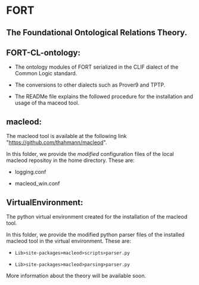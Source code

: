 # FORT
The Foundational Ontological Relations Theory.
------------------------------------------------


## FORT-CL-ontology: 

* The ontology modules of FORT serialized in the CLIF dialect of the Common Logic standard. 
    
* The conversions to other dialects such as Prover9 and TPTP.
    
* The READMe file explains the followed procedure for the installation and usage of tha maceod tool.
    
    
## macleod: 

The macleod tool is available at the following link "https://github.com/thahmann/macleod". 
    
In this folder, we provide the *modified* configuration files of the local macleod repositoy in the home directory. These are:
    
* logging.conf
    
* macleod_win.conf
    
    
## VirtualEnvironment: 

The python virtual environment created for the installation of the macleod tool. 
    
In this folder, we provide the modified python parser files of the installed macleod tool in the virtual environment. These are:
    
* `Lib>site-packages>macleod>scripts>parser.py`
    
* `Lib>site-packages>macleod>parsing>parser.py`
    


More information about the theory will be available soon.
